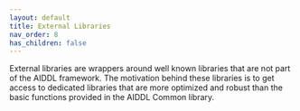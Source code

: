 ```yaml
---
layout: default
title: External Libraries
nav_order: 8
has_children: false
---
```


External libraries are wrappers around well known libraries that are not part of
the AIDDL framework. The motivation behind these libraries is to get access to
dedicated libraries that are more optimized and robust than the basic functions
provided in the AIDDL Common library.


